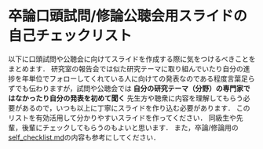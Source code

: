 # 卒論口頭試問/修論公聴会用スライドの自己チェックリスト

以下に口頭試問や公聴会に向けてスライドを作成する際に気をつけるべきことをまとめます．
研究室の報告会では似た研究テーマに取り組んでいたり自分の進捗を年単位でフォローしてくれている人に向けての発表なのである程度言葉足らずでも伝わりますが，試問や公聴会では **自分の研究テーマ（分野）の専門家ではなかったり自分の発表を初めて聞く** 先生方や聴衆に内容を理解してもらう必要があるので，いつも以上に丁寧にスライドを作り込む必要があります．
このリストを有効活用して分かりやすいスライドを作ってください．
同級生や先輩，後輩にチェックしてもらうのもよいと思います．
また，卒論/修論用の[self_checklist.md](https://github.com/ryo-ARAKI/thesis_template_ou_es/blob/master/self_checklist.md)の内容も参考にしてください．
